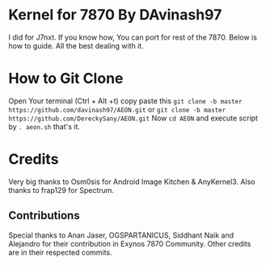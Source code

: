 # Kernel for 7870 By DAvinash97
I did for J7nxt. If you know how, You can port for rest of the 7870.
 Below is how to guide. All the best dealing with it.

# How to Git Clone
Open Your terminal (Ctrl + Alt +t) copy paste this
`git clone -b master https://github.com/davinash97/AEON.git`
or
`git clone -b master https://github.com/DereckySany/AEON.git`
Now
`cd AEON`
and execute script by
`. aeon.sh`
that's it.

# Credits
Very big thanks to Osm0sis for Android Image Kitchen & AnyKernel3.
Also thanks to frap129 for Spectrum.

## Contributions
Special thanks to Anan Jaser, OGSPARTANICUS, Siddhant Naik and Alejandro for their contribution in Exynos 7870 Community.
Other credits are in their respected commits.
